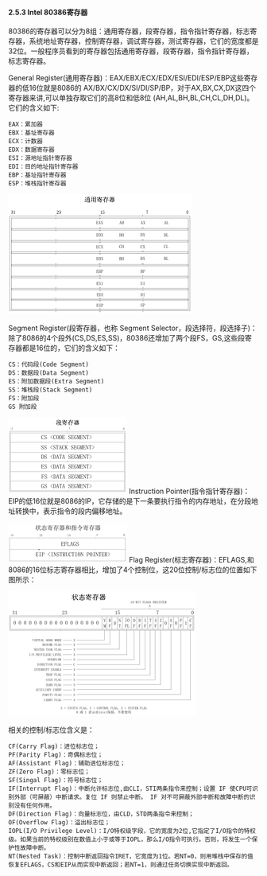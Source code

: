 
#### 2.5.3 Intel 80386寄存器

80386的寄存器可以分为8组：通用寄存器，段寄存器，指令指针寄存器，标志寄存器，系统地址寄存器，控制寄存器，调试寄存器，测试寄存器，它们的宽度都是32位。一般程序员看到的寄存器包括通用寄存器，段寄存器，指令指针寄存器，标志寄存器。

General Register(通用寄存器)：EAX/EBX/ECX/EDX/ESI/EDI/ESP/EBP这些寄存器的低16位就是8086的 AX/BX/CX/DX/SI/DI/SP/BP，对于AX,BX,CX,DX这四个寄存器来讲,可以单独存取它们的高8位和低8位 (AH,AL,BH,BL,CH,CL,DH,DL)。它们的含义如下:

	EAX：累加器
	EBX：基址寄存器
	ECX：计数器
	EDX：数据寄存器
	ESI：源地址指针寄存器
	EDI：目的地址指针寄存器
	EBP：基址指针寄存器
	ESP：堆栈指针寄存器
![通用寄存器](../lab0_figs/image003.png "通用寄存器")

Segment Register(段寄存器，也称 Segment Selector，段选择符，段选择子)：除了8086的4个段外(CS,DS,ES,SS)，80386还增加了两个段FS，GS,这些段寄存器都是16位的，它们的含义如下：

	CS：代码段(Code Segment)
	DS：数据段(Data Segment)
	ES：附加数据段(Extra Segment)
	SS：堆栈段(Stack Segment)
	FS：附加段
	GS 附加段

![段寄存器](../lab0_figs/image004.png "段寄存器")
Instruction Pointer(指令指针寄存器)：EIP的低16位就是8086的IP，它存储的是下一条要执行指令的内存地址，在分段地址转换中，表示指令的段内偏移地址。
 
![状态和指令寄存器](../lab0_figs/image005.png "状态和指令寄存器")
Flag Register(标志寄存器)：EFLAGS,和8086的16位标志寄存器相比，增加了4个控制位，这20位控制/标志位的位置如下图所示：
 
![状态寄存器](../lab0_figs/image006.png "状态寄存器")

相关的控制/标志位含义是：

	CF(Carry Flag)：进位标志位；
	PF(Parity Flag)：奇偶标志位；
	AF(Assistant Flag)：辅助进位标志位；
	ZF(Zero Flag)：零标志位；
	SF(Singal Flag)：符号标志位；
	IF(Interrupt Flag)：中断允许标志位,由CLI，STI两条指令来控制；设置 IF 使CPU可识别外部（可屏蔽）中断请求。复位 IF 则禁止中断。 IF 对不可屏蔽外部中断和故障中断的识别没有任何作用。
	DF(Direction Flag)：向量标志位，由CLD，STD两条指令来控制；
	OF(Overflow Flag)：溢出标志位；
	IOPL(I/O Privilege Level)：I/O特权级字段，它的宽度为2位,它指定了I/O指令的特权级。如果当前的特权级别在数值上小于或等于IOPL，那么I/O指令可执行。否则，将发生一个保护性故障中断。
	NT(Nested Task)：控制中断返回指令IRET，它宽度为1位。若NT=0，则用堆栈中保存的值恢复EFLAGS，CS和EIP从而实现中断返回；若NT=1，则通过任务切换实现中断返回。
 